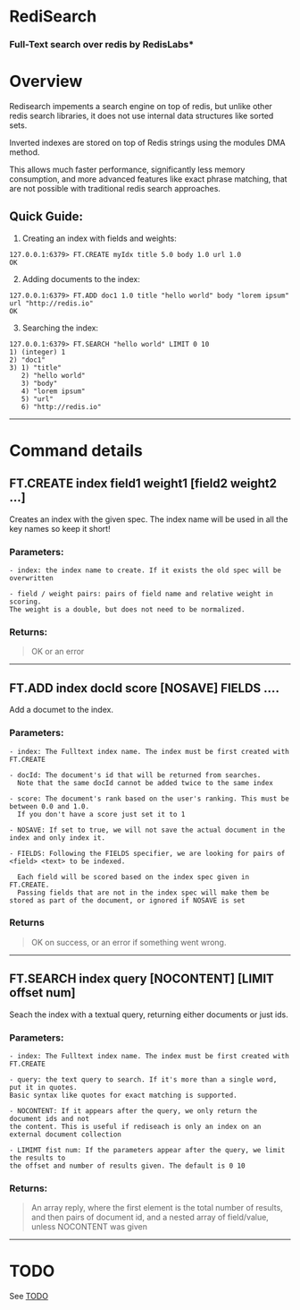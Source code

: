 # RediSearch 
### Full-Text search over redis by RedisLabs*

# Overview

Redisearch impements a search engine on top of redis, but unlike other redis 
search libraries, it does not use internal data structures like sorted sets.

Inverted indexes are stored on top of Redis strings using the modules DMA method.

This allows much faster performance, significantly less memory consumption, and
more advanced features like exact phrase matching, that are not possible with 
traditional redis search approaches. 

## Quick Guide:

1. Creating an index with fields and weights:
```
127.0.0.1:6379> FT.CREATE myIdx title 5.0 body 1.0 url 1.0
OK 
``` 

2. Adding documents to the index:
```
127.0.0.1:6379> FT.ADD doc1 1.0 title "hello world" body "lorem ipsum" url "http://redis.io"
OK
```

3. Searching the index:
```
127.0.0.1:6379> FT.SEARCH "hello world" LIMIT 0 10
1) (integer) 1
2) "doc1"
3) 1) "title"
   2) "hello world"
   3) "body"
   4) "lorem ipsum"
   5) "url"
   6) "http://redis.io"
```

---- 

# Command details

## FT.CREATE index field1 weight1 [field2 weight2 ...]

Creates an index with the given spec. The index name will be used in all the key names
so keep it short!

### Parameters:

    - index: the index name to create. If it exists the old spec will be overwritten
    
    - field / weight pairs: pairs of field name and relative weight in scoring. 
    The weight is a double, but does not need to be normalized.

### Returns:
> OK or an error

----

## FT.ADD index docId score [NOSAVE] FIELDS <field> <text> ....

Add a documet to the index.

### Parameters:

    - index: The Fulltext index name. The index must be first created with FT.CREATE

    - docId: The document's id that will be returned from searches. 
      Note that the same docId cannot be added twice to the same index

    - score: The document's rank based on the user's ranking. This must be between 0.0 and 1.0. 
      If you don't have a score just set it to 1

    - NOSAVE: If set to true, we will not save the actual document in the index and only index it.
    
    - FIELDS: Following the FIELDS specifier, we are looking for pairs of <field> <text> to be indexed.
    
      Each field will be scored based on the index spec given in FT.CREATE. 
      Passing fields that are not in the index spec will make them be stored as part of the document, or ignored if NOSAVE is set 
    
### Returns
> OK on success, or an error if something went wrong.

----

## FT.SEARCH index query [NOCONTENT] [LIMIT offset num] 
Seach the index with a textual query, returning either documents or just ids.

### Parameters:
    - index: The Fulltext index name. The index must be first created with FT.CREATE

    - query: the text query to search. If it's more than a single word, put it in quotes.
    Basic syntax like quotes for exact matching is supported.

    - NOCONTENT: If it appears after the query, we only return the document ids and not 
    the content. This is useful if rediseach is only an index on an external document collection

    - LIMIMT fist num: If the parameters appear after the query, we limit the results to 
    the offset and number of results given. The default is 0 10

### Returns:

> An array reply, where the first element is the total number of results, and then pairs of
> document id, and a nested array of field/value, unless NOCONTENT was given
   
----
   
# TODO
See [TODO](TODO)